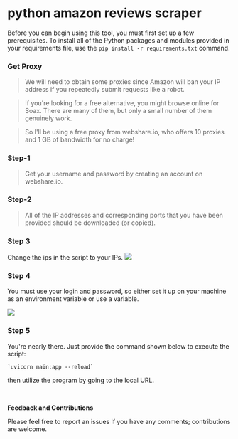 # python amazon reviews scraper
Before you can begin using this tool, you must first set up a few prerequisites. To install all of the Python packages and modules provided in your requirements file, use the `pip install -r requirements.txt` command.

### Get Proxy
>We will need to obtain some proxies since Amazon will ban your IP address if you repeatedly submit requests like a robot.

>If you're looking for a free alternative, you might browse online for Soax. There are many of them, but only a small number of them genuinely work.

>So I'll be using a free proxy from webshare.io, who offers 10 proxies and 1 GB of bandwidth for no charge!

### Step-1 
>Get your username and password by creating an account on webshare.io.

### Step-2
>All of the IP addresses and corresponding ports that you have been provided should be downloaded (or copied).

### Step 3 
Change the ips in the script to your IPs. 
![](https://i.postimg.cc/3NJ6zr5C/image.png)

### Step 4 
You must use your login and password, so either set it up on your machine as an environment variable or use a variable.

![](https://i.postimg.cc/d35PXDWw/image.png)

### Step 5 
You're nearly there. Just provide the command shown below to execute the script:
```shell
`uvicorn main:app --reload`
```

then utilize the program by going to the local URL.

<br>

**Feedback and Contributions**

Please feel free to report an issues if you have any comments; contributions are welcome.


